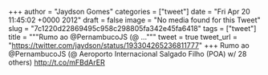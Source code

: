 
+++
author = "Jaydson Gomes"
categories = ["tweet"]
date = "Fri Apr 20 11:45:02 +0000 2012"
draft = false
image = "No media found for this Tweet"
slug = "7c1220d22869495c958c298805fa342e45fa6418"
tags = ["tweet"]
title = """Rumo ao @PernambucoJS (@ ..."""
tweet = true
tweet_url = "https://twitter.com/jaydson/status/193304265236811777"
+++
Rumo ao @PernambucoJS (@ Aeroporto Internacional Salgado Filho (POA) w/ 28 others) http://t.co/mFBdArER

